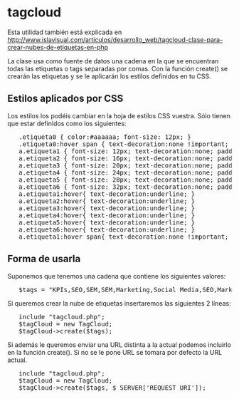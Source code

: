 tagcloud
========
Esta utilidad también está explicada en http://www.islavisual.com/articulos/desarrollo_web/tagcloud-clase-para-crear-nubes-de-etiquetas-en-php

La clase usa como fuente de datos una cadena en la que se encuentran todas las etiquetas o tags separadas por comas. Con la función create() se crearán las etiquetas y se le aplicarán los estilos definidos en tu CSS.


Estilos aplicados por CSS
-------------------------

Los estilos los podéis cambiar en la hoja de estilos CSS vuestra. Sólo tienen que estar definidos como los siguientes:

<pre>
   .etiqueta0 { color:#aaaaaa; font-size: 12px; }
   .etiqueta0:hover span { text-decoration:none !important; }
   a.etiqueta1 { font-size: 12px; text-decoration:none; padding:2px; margin:3px; display:inline-block; }
   a.etiqueta2 { font-size: 16px; text-decoration:none; padding:2px; margin:3px; display:inline-block; }
   a.etiqueta3 { font-size: 20px; text-decoration:none; padding:2px; margin:3px; display:inline-block; }
   a.etiqueta4 { font-size: 24px; text-decoration:none; padding:2px; margin:3px; display:inline-block; }
   a.etiqueta5 { font-size: 28px; text-decoration:none; padding:2px; margin:3px; display:inline-block; }
   a.etiqueta6 { font-size: 32px; text-decoration:none; padding:2px; margin:3px; display:inline-block; }
   a.etiqueta1:hover{ text-decoration:underline; }
   a.etiqueta2:hover{ text-decoration:underline; }
   a.etiqueta3:hover{ text-decoration:underline; }
   a.etiqueta4:hover{ text-decoration:underline; }
   a.etiqueta5:hover{ text-decoration:underline; }
   a.etiqueta6:hover{ text-decoration:underline; }
   a.etiqueta1:hover span{ text-decoration:none !important; color:#5567B9 }
</pre>

Forma de usarla
---------------
Suponemos que tenemos una cadena que contiene los siguientes valores:
<pre>
   $tags = "KPIs,SEO,SEM,SEM,Marketing,Social Media,SEO,Marketing,SEM,Social Media,SERPsMarketing,Social Media,Social Media,SMO,Social Media,Redes Sociales,Redes Sociales";
</pre>

Si queremos crear la nube de etiquetas insertaremos las siguientes 2 líneas:
<pre>
   include "tagcloud.php";
   $tagCloud = new TagCloud;
   $tagCloud->create($tags);
</pre>

Si además le queremos enviar una URL distinta a la actual podemos incluirlo en la función create(). Si no se le pone URL se tomara por defecto la URL actual.

<pre>
   include "tagcloud.php";
   $tagCloud = new TagCloud;
   $tagCloud->create($tags, $_SERVER['REQUEST_URI']);
</pre>
